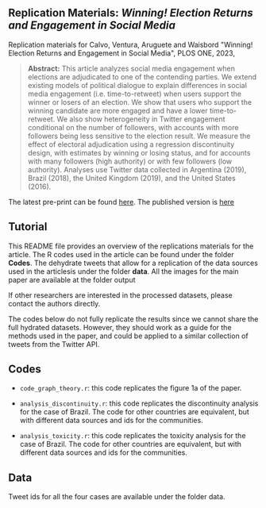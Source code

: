 ## Replication Materials: _Winning! Election Returns and Engagement in Social Media_

Replication materials for Calvo, Ventura, Aruguete and Waisbord "Winning! Election Returns and Engagement in Social Media", PLOS ONE, 2023,

> __Abstract:__
> This article analyzes social media engagement when elections are adjudicated to one of the contending parties. We extend existing models of political dialogue to explain differences in social media engagement (i.e. time-to-retweet) when users support the winner or losers of an election. We show that users who support the winning candidate are more engaged and have a lower time-to-retweet. We also show heterogeneity in Twitter engagement conditional on the number of followers, with accounts with more followers being less sensitive to the election result. We measure the effect of electoral adjudication using a regression discontinuity design, with estimates by winning or losing status, and for accounts with many followers (high authority) or with few followers (low authority). Analyses use Twitter data collected in Argentina (2019), Brazil (2018), the United Kingdom (2019), and the United States (2016).

The latest pre-print can be found [here](). The published version is [here]()

## Tutorial 

This README file provides an overview of the replications materials for the article. The R codes used in the article can be found under the folder **Codes**. The dehydrate tweets that allow for a replication of the data sources used in the articlesis under the folder **data**. All the images for the main paper are available at the folder output

If other researchers are interested in the processed datasets, please contact the authors directly. 

The codes below do not fully replicate the results since we cannot share the full hydrated datasets. However, they should work as a guide for the methods used in the paper, and could be applied to a similar collection of tweets from the Twitter API. 

## Codes

- `code_graph_theory.r`: this code replicates the figure 1a of the paper. 

- `analysis_discontinuity.r`: this code replicates the discontinuity analysis for the case of Brazil. The code for other countries are equivalent, but with different data sources and ids for the communities. 

- `analysis_toxicity.r`: this code replicates the toxicity analysis for the case of Brazil. The code for other countries are equivalent, but with different data sources and ids for the communities. 


## Data

Tweet ids for all the four cases are available under the folder data. 
